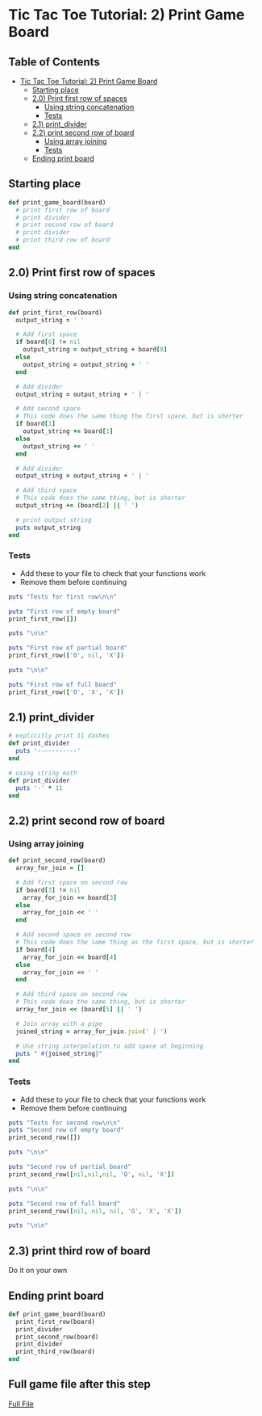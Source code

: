 # Tic Tac Toe Tutorial: 2) Print Game Board

## Table of Contents
   * [Tic Tac Toe Tutorial: 2) Print Game Board](#tic-tac-toe-tutorial-2-print-game-board)
      * [Starting place](#starting-place)
      * [2.0) Print first row of spaces](#20-print-first-row-of-spaces)
         * [Using string concatenation](#using-string-concatenation)
         * [Tests](#tests)
      * [2.1) print_divider](#21-print_divider)
      * [2.2) print second row of board](#22-print-second-row-of-board)
         * [Using array joining](#using-array-joining)
         * [Tests](#tests-1)
      * [Ending print board](#ending-print-board)

## Starting place
```ruby
def print_game_board(board)
  # print first row of board
  # print divider
  # print second row of board
  # print divider
  # print third row of board
end
```

## 2.0) Print first row of spaces
### Using string concatenation
```ruby
def print_first_row(board)
  output_string = ' '

  # Add first space
  if board[0] != nil
    output_string = output_string + board[0]
  else
    output_string = output_string + ' '
  end

  # Add divider
  output_string = output_string + ' | '

  # Add second space
  # This code does the same thing the first space, but is shorter
  if board[1]
    output_string += board[1]
  else
    output_string += ' '
  end

  # Add divider
  output_string = output_string + ' | '

  # Add third space
  # This code does the same thing, but is shorter
  output_string += (board[2] || ' ')

  # print output string
  puts output_string
end
```

### Tests
- Add these to your file to check that your functions work  
- Remove them before continuing  
```ruby
puts "Tests for first row\n\n"

puts "First row of empty board"
print_first_row([])

puts "\n\n"

puts "First row of partial board"
print_first_row(['O', nil, 'X'])

puts "\n\n"

puts "First row of full board"
print_first_row(['O', 'X', 'X'])
```

## 2.1) print_divider
```ruby
# explicitly print 11 dashes
def print_divider
  puts '-----------'
end

# using string math
def print_divider
  puts '-' * 11
end
```

## 2.2) print second row of board
### Using array joining
```ruby
def print_second_row(board)
  array_for_join = []

  # Add first space on second row
  if board[3] != nil
    array_for_join << board[3]
  else
    array_for_join << ' '
  end

  # Add second space on second row
  # This code does the same thing as the first space, but is shorter
  if board[4]
    array_for_join << board[4]
  else
    array_for_join << ' '
  end

  # Add third space on second row
  # This code does the same thing, but is shorter
  array_for_join << (board[5] || ' ')

  # Join array with a pipe
  joined_string = array_for_join.join(' | ')

  # Use string interpolation to add space at beginning
  puts " #{joined_string}"
end
```

### Tests
- Add these to your file to check that your functions work  
- Remove them before continuing  

```ruby
puts "Tests for second row\n\n"
puts "Second row of empty board"
print_second_row([])

puts "\n\n"

puts "Second row of partial board"
print_second_row([nil,nil,nil, 'O', nil, 'X'])

puts "\n\n"

puts "Second row of full board"
print_second_row([nil, nil, nil, 'O', 'X', 'X'])

puts "\n\n"
```

## 2.3) print third row of board
Do it on your own

## Ending print board
```ruby
def print_game_board(board)
  print_first_row(board)
  print_divider
  print_second_row(board)
  print_divider
  print_third_row(board)
end
```

## Full game file after this step
[Full File](/weekly_homework/tic_tac_toe/answers/2_ending_state.md)

